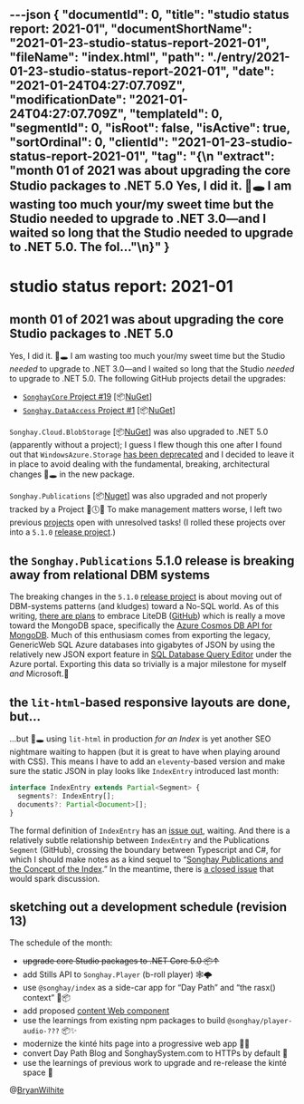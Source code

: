 ---json
{
  "documentId": 0,
  "title": "studio status report: 2021-01",
  "documentShortName": "2021-01-23-studio-status-report-2021-01",
  "fileName": "index.html",
  "path": "./entry/2021-01-23-studio-status-report-2021-01",
  "date": "2021-01-24T04:27:07.709Z",
  "modificationDate": "2021-01-24T04:27:07.709Z",
  "templateId": 0,
  "segmentId": 0,
  "isRoot": false,
  "isActive": true,
  "sortOrdinal": 0,
  "clientId": "2021-01-23-studio-status-report-2021-01",
  "tag": "{\n  \"extract\": \"month 01 of 2021 was about upgrading the core Studio packages to .NET 5.0 Yes, I did it. 🐇🕳 I am wasting too much your/my sweet time but the Studio needed to upgrade to .NET 3.0—and I waited so long that the Studio needed to upgrade to .NET 5.0. The fol…\"\n}"
}
---

# studio status report: 2021-01

## month 01 of 2021 was about upgrading the core Studio packages to .NET 5.0

Yes, I did it. 🐇🕳 I am wasting too much your/my sweet time but the Studio _needed_ to upgrade to .NET 3.0—and I waited so long that the Studio _needed_ to upgrade to .NET 5.0. The following GitHub projects detail the upgrades:

- [`SonghayCore` Project #19](https://github.com/BryanWilhite/SonghayCore/projects/19) [📦[NuGet](https://www.nuget.org/packages/SonghayCore/)]
- [`Songhay.DataAccess` Project #1](https://github.com/BryanWilhite/Songhay.DataAccess/projects/1) [📦[NuGet](https://www.nuget.org/packages/Songhay.DataAccess/)]

`Songhay.Cloud.BlobStorage` [📦[NuGet](https://www.nuget.org/packages/Songhay.Cloud.BlobStorage/)] was also upgraded to .NET 5.0 (apparently without a project); I guess I flew though this one after I found out that `WindowsAzure.Storage` [has been deprecated](https://github.com/BryanWilhite/Songhay.Cloud.BlobStorage/issues/16) and I decided to leave it in place to avoid dealing with the fundamental, breaking, architectural changes 🐇🕳 in the new package.

`Songhay.Publications` [📦[Nuget](https://www.nuget.org/packages/Songhay.Publications/)] was also upgraded and not properly tracked by a Project 😬🕔🔥 To make management matters worse, I left two previous [projects](https://github.com/BryanWilhite/Songhay.Publications/projects) open with unresolved tasks! (I rolled these projects over into a `5.1.0` [release project](https://github.com/BryanWilhite/Songhay.Publications/projects/7).)

## the `Songhay.Publications` 5.1.0 release is breaking away from relational DBM systems

The breaking changes in the `5.1.0` [release project](https://github.com/BryanWilhite/Songhay.Publications/projects/7) is about moving out of DBM-systems patterns (and kludges) toward a No-SQL world. As of this writing, [there are plans](https://github.com/BryanWilhite/Songhay.Publications/issues/38) to embrace LiteDB ([GitHub](https://github.com/mbdavid/litedb)) which is really a move toward the MongoDB space, specifically the [Azure Cosmos DB API for MongoDB](https://docs.microsoft.com/en-us/azure/cosmos-db/introduction). Much of this enthusiasm comes from exporting the legacy, GenericWeb SQL Azure databases into gigabytes of JSON by using the relatively new JSON export feature in [SQL Database Query Editor](https://azure.microsoft.com/en-us/blog/t-sql-query-editor-in-browser-azure-portal/) under the Azure portal. Exporting this data so trivially is a major milestone for myself _and_ Microsoft.🤠

## the `lit-html`-based responsive layouts are done, but…

…but 🐇🕳 using `lit-html` in production _for an Index_ is yet another SEO nightmare waiting to happen (but it is great to have when playing around with CSS). This means I have to add an `eleventy`-based version and make sure the static JSON in play looks like `IndexEntry` introduced last month:

```typescript
interface IndexEntry extends Partial<Segment> {
  segments?: IndexEntry[];
  documents?: Partial<Document>[];
}
```

The formal definition of `IndexEntry` has an [issue out](https://github.com/BryanWilhite/songhay-core/issues/24), waiting. And there is a relatively subtle relationship between `IndexEntry` and the Publications `Segment` (GitHub), crossing the boundary between Typescript and C#, for which I should make notes as a kind sequel to “[Songhay Publications and the Concept of the Index](http://songhayblog.azurewebsites.net/entry/2020-12-24-songhay-publications-and-the-concept-of-the-index).” In the meantime, there is [a closed issue](https://github.com/BryanWilhite/Songhay.Publications/issues/37) that would spark discussion.

## sketching out a development schedule (revision 13)

The schedule of the month:

- ~~upgrade core Studio packages to .NET Core 5.0 📦↑~~
- add Stills API to `Songhay.Player` (b-roll player) 🕸🌩
- use `@songhay/index` as a side-car app for “Day Path” and “the rasx() context” 🚛📦
- add proposed [content Web component](https://github.com/BryanWilhite/songhay-web-components/issues/10)
- use the learnings from existing npm packages to build `@songhay/player-audio-???` 📦✨
- modernize the kinté hits page into a progressive web app 💄✨
- convert Day Path Blog and SonghaySystem.com to HTTPs by default 🔐
- use the learnings of previous work to upgrade and re-release the kinté space 🚀

@[BryanWilhite](https://twitter.com/BryanWilhite)
